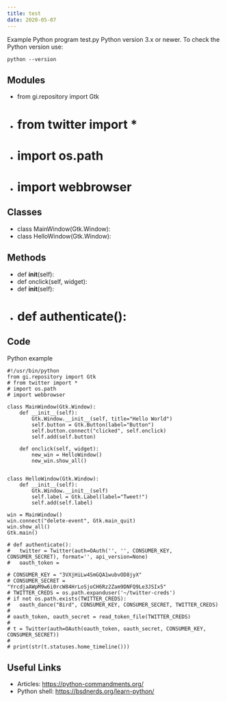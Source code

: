 ```yaml
---
title: test
date: 2020-05-07
---
```

Example Python program test.py
Python version 3.x or newer.
To check the Python version use:

    python --version

## Modules

* from gi.repository import Gtk
* # from twitter import *
* # import os.path
* # import webbrowser

## Classes

* class MainWindow(Gtk.Window):
* class HelloWindow(Gtk.Window):

## Methods

* 	def __init__(self):
* 	def onclick(self, widget):
* 	def __init__(self):
* # def authenticate():

## Code

Python example

    #!/usr/bin/python
    from gi.repository import Gtk
    # from twitter import *
    # import os.path
    # import webbrowser
    
    class MainWindow(Gtk.Window):
    	def __init__(self):
    		Gtk.Window.__init__(self, title="Hello World")
    		self.button = Gtk.Button(label="Button")
    		self.button.connect("clicked", self.onclick)
    		self.add(self.button)
    
    	def onclick(self, widget):
    		new_win = HelloWindow()
    		new_win.show_all()
    
    
    class HelloWindow(Gtk.Window):
    	def __init__(self):
    		Gtk.Window.__init__(self)
    		self.label = Gtk.Label(label="Tweet!")
    		self.add(self.label)
    
    win = MainWindow()
    win.connect("delete-event", Gtk.main_quit)
    win.show_all()
    Gtk.main()
    
    # def authenticate():
    # 	twitter = Twitter(auth=OAuth('', '', CONSUMER_KEY, CONSUMER_SECRET), format='', api_version=None)
    # 	oauth_token =
    
    # CONSUMER_KEY = "3VXjHiLw4SmGQA1wubvOD8jyX"
    # CONSUMER_SECRET = "YrcdjaAWpM9w6i0rcW84HrLoSjoCH6Rz2Zam9DNFQ9Le3JSIx5"
    # TWITTER_CREDS = os.path.expanduser('~/twitter-creds')
    # if not os.path.exists(TWITTER_CREDS):
    # 	oauth_dance("Bird", CONSUMER_KEY, CONSUMER_SECRET, TWITTER_CREDS)
    #
    # oauth_token, oauth_secret = read_token_file(TWITTER_CREDS)
    #
    # t = Twitter(auth=OAuth(oauth_token, oauth_secret, CONSUMER_KEY, CONSUMER_SECRET))
    #
    # print(str(t.statuses.home_timeline()))
    

## Useful Links

- Articles: https://python-commandments.org/
- Python shell: https://bsdnerds.org/learn-python/

